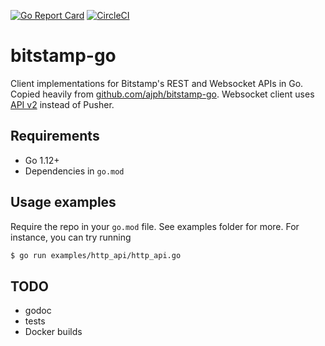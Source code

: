 [![Go Report Card](https://goreportcard.com/badge/github.com/samotarnik/bitstamp-go)](https://goreportcard.com/report/github.com/samotarnik/bitstamp-go)
[![CircleCI](https://circleci.com/gh/samotarnik/bitstamp-go/tree/dump.svg?style=svg)](https://circleci.com/gh/samotarnik/bitstamp-go/tree/dump)

# bitstamp-go

Client implementations for Bitstamp's REST and Websocket APIs in Go. Copied heavily from [github.com/ajph/bitstamp-go](https://github.com/ajph/bitstamp-go). Websocket client uses [API v2](https://www.bitstamp.net/websocket/v2/) instead of Pusher.

## Requirements

* Go 1.12+
* Dependencies in `go.mod`

## Usage examples

Require the repo in your `go.mod` file. See examples folder for more. For instance, you can try running 
```bash
$ go run examples/http_api/http_api.go
```

## TODO

* godoc
* tests
* Docker builds